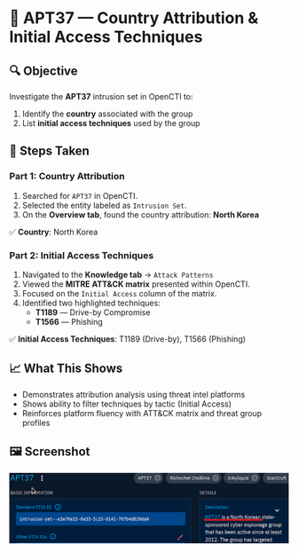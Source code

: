 # 🎯 APT37 — Country Attribution & Initial Access Techniques

## 🔍 Objective
Investigate the **APT37** intrusion set in OpenCTI to:
1. Identify the **country** associated with the group
2. List **initial access techniques** used by the group

## 🧪 Steps Taken
### Part 1: Country Attribution
1. Searched for `APT37` in OpenCTI.
2. Selected the entity labeled as `Intrusion Set`.
3. On the **Overview tab**, found the country attribution: **North Korea**

✅ **Country**: North Korea

### Part 2: Initial Access Techniques
1. Navigated to the **Knowledge tab** → `Attack Patterns`
2. Viewed the **MITRE ATT&CK matrix** presented within OpenCTI.
3. Focused on the `Initial Access` column of the matrix.
4. Identified two highlighted techniques:
   - **T1189** — Drive-by Compromise
   - **T1566** — Phishing

✅ **Initial Access Techniques**: T1189 (Drive-by), T1566 (Phishing)

## 📈 What This Shows
- Demonstrates attribution analysis using threat intel platforms
- Shows ability to filter techniques by tactic (Initial Access)
- Reinforces platform fluency with ATT&CK matrix and threat group profiles

## 🖼️ Screenshot
![APT37 Initial Access Techniques](./screenshots/apt37_initial_access.png)
